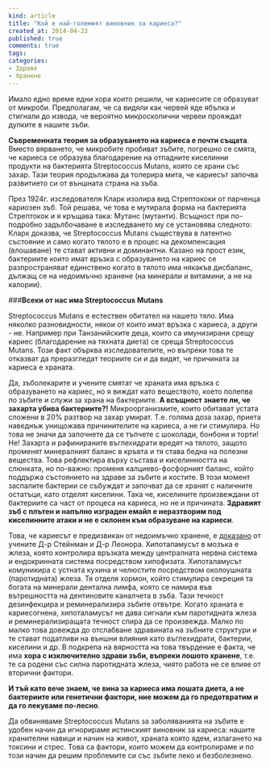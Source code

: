 ```yaml
---
kind: article
title: "Кой е най-големият виновник за кариеса?"
created_at: 2014-04-23 
published: true
comments: true
tags:
categories:
- Здраве
- Хранене
--- 
```

Имало едно време едни хора които решили, че кариесите се образуват от микроби. Предполагам, че са видяли как червей яде ябълка и стигнали до извода, че вероятно микроскопични червеи прояждат дупките в нашите зъби. 

**Съвременната теория за образуването на кариеса е почти същата**. Вместо вярването, че микробите пробиват зъбите, погрешно се смята, че кариеса се образува благодарение на отпадните киселинни продукти на бактерията Streptococcus Mutans, която се храни със захар. Тази теория продължава да толерира мита, че кариесът започва развитието си от външната страна на зъба.

През 1924г. изследователя Кларк изолира вид Стрептококи от парченца кариозен зъб. Той решава, че това е мутирала форма на бактерията Стрептокок и я кръщава така: Мутанс (мутанти). Всъщност при по-подробно задълбочаване в изследването му се установява следното: Кларк доказва, че Streptococcus Mutans съществува в латентно състояние и само когато тялото е в процес на декомпенсация (влошаване) те стават активни и доминантни. Казано на прост език, бактериите които имат връзка с образуването на кариес се разпространяват единствено когато в тялото има някакъв дисбаланс, дължащ се на недоимъчно хранене (на минерали и витамини, а не на калории).

<!-- more -->

###**Всеки от нас има Streptococcus Mutans**

Streptococcus Mutans е естествен обитател на нашето тяло. Има няколко разновидности, някои от които имат връзка с кариеса, а други - не. Например при Танзанийските деца, които са имунизирани срещу кариес (благодарение на тяхната диета) се среща Streptococcus Mutans. Този факт обърква изследователите, но въпреки това те отказват да преразгледат теориите си и да видят, че причината за кариеса е храната.

Да, зъболекарите и учените смятат че храната има връзка с образуването на кариес, но я виждат като веществото, което полепва по зъбите и служи за храна на бактериите. **А всъщност знаете ли, че захарта убива бактериите?!** Микроорганизмите, които обитават устата сложени в 20% разтвор на захар умират. Т.е. голяма доза захар, приета наведнъж унищожава причинителите на кариеса, а не ги стимулира. Но това не значи да започнете да се тъпчете с шоколади, бонбони и торти! Не! Захарта и рафинираните въглехидрати вредят на тялото, защото променят минералният баланс в кръвта и тя става бедна на полезни вещества. Това рефлектира върху състава и киселинността на слюнката, но по-важно: променя калциево-фосфорният баланс, който поддържа състоянието на здраве за зъбите и костите. В този момент заспалите бактерии се събуждат и започват да се хранят с наличните остатъци, като отделят киселини. Така че, киселините произвеждани от бактериите са част от процеса на кариеса, но не и причината. **Здравият зъб с плътен и напълно изграден емайл е неразтворим под киселинните атаки и не е склонен към образуване на кариеси**.

Това, че кариесът е предизвикан от недоимъчно хранене, е [доказано](http://dr-jacques-imbeau.com/PDF/Dentinal%20fluid%20transport%20and%20caries.pdf) от учените Д-р Стейнман и Д-р Леонора. Хипоталамусът в мозъка е жлеза, която контролира връзката между централната нервна система и ендокринната система посредством хипофизата. Хипоталамусът комуникира с устната кухина и челюстите посредством околоушната (паротидната) жлеза. Тя отделя хормон, който стимулира секреция та богата на минерали дентална лимфа, която се намира във вътрешността на дентиновите каналчета в зъба. Тази течност дезинфекцира и реминерализира зъбите отвътре. Когато храната е кариесогнена, хипоталамусът не дава сигнали към паротидната жлеза и реминерализиращата течност спира да се произвежда. Малко по малко това довежда до отслабване здравината на зъбните структури и те стават податливи на външни влияния като въглехидрати, бактерии, киселини и др. В подкрепа на вярността на това твърдение е факта, че има **хора с изключително здрави зъби, въпреки лошото хранене**, т.е. те са родени със силна паротидната жлеза, чиято работа не се влияе от вторични фактори.

**И тъй като вече знаем, че вина за кариеса има лошата диета, а не бактериите или генетични фактори, ние можем да го предотвратим и да го лекуваме по-лесно**.

Да обвиняваме Streptococcus Mutans за заболяванията на зъбите е удобен начин да игнорираме истинският виновник за кариеса: нашите хранителни навици и начин на живот, храната която ядем, излагането на токсини и стрес. Това са фактори, които можем да контролираме и по този начин да решим проблемите си със зъбите леко и безболезнено.